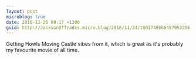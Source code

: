 ```yaml
---
layout: post
microblog: true
date: 2016-11-25 00:17 +1300
guid: http://JacksonOfTrades.micro.blog/2016/11/24/t801746666457952256.html
---
```

Getting Howls Moving Castle vibes from it, which is great as it's probably my favourite movie of all time.
